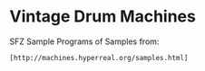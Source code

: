 # Vintage Drum Machines

SFZ Sample Programs of Samples from:

	[http://machines.hyperreal.org/samples.html]
